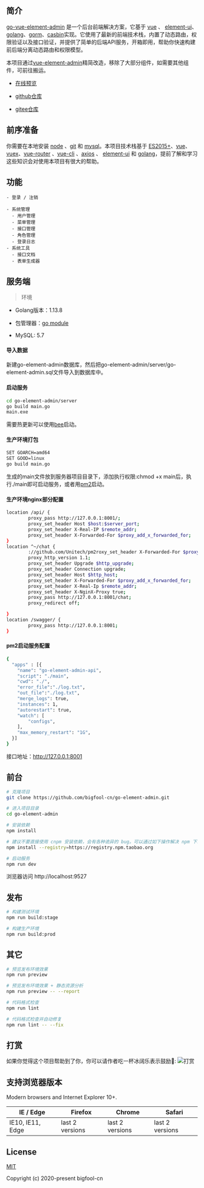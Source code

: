 ## 简介

[go-vue-element-admin](https://go-vue.usenav.com) 是一个后台前端解决方案，它基于 [vue](https://github.com/vuejs/vue) 、 [element-ui](https://github.com/ElemeFE/element)、[golang](https://golang.org/)、[gorm](https://gorm.io/)、[casbin](https://casbin.org)实现。它使用了最新的前端技术栈，内置了动态路由，权限验证以及接口验证，并提供了简单的后端API服务，开箱即用，帮助你快速构建前后端分离动态路由和权限模型。

本项目通过[vue-element-admin](https://github.com/PanJiaChen/vue-element-admin)精简改造，移除了大部分组件，如需要其他组件，可前往搬运。

- [在线预览](https://go-vue.usenav.com)

- [github仓库](https://gitgub.com/bigfool-cn/go-element-admin)

- [gitee仓库](https://gitee.com/bigfool-cn/go-element-admin)


## 前序准备

你需要在本地安装 [node](http://nodejs.org/) 、[git](https://git-scm.com/) 和 [mysql](https://www.mysql.com/)。本项目技术栈基于 [ES2015+](http://es6.ruanyifeng.com/)、[vue](https://cn.vuejs.org/index.html)、[vuex](https://vuex.vuejs.org/zh-cn/)、[vue-router](https://router.vuejs.org/zh-cn/) 、[vue-cli](https://github.com/vuejs/vue-cli) 、[axios](https://github.com/axios/axios) 、 [element-ui](https://github.com/ElemeFE/element) 和 [golang](https://golang.org/)，提前了解和学习这些知识会对使用本项目有很大的帮助。


## 功能

```
- 登录 / 注销

- 系统管理
  - 用户管理
  - 菜单管理
  - 接口管理
  - 角色管理
  - 登录日志
- 系统工具
  - 接口文档
  - 表单生成器
```



## 服务端
>环境

* Golang版本：1.13.8

* 包管理器：[go module](https://github.com/golang/go/wiki/Modules)

* MySQL: 5.7
#### 导入数据
新建go-element-admin数据库，然后把go-element-admin/server/go-element-admin.sql文件导入到数据库中。

#### 启动服务
```bash
cd go-element-admin/server
go build main.go
main.exe
```
需要热更新可以使用[bee](https://github.com/beego/bee)启动。


#### 生产环境打包
```bash
SET GOARCH=amd64
SET GOOD=linux
go build main.go
```
生成的main文件放到服务器项目目录下，添加执行权限:chmod +x main后，执行./main即可启动服务，或者用[pm2](https://github.com/Unitech/pm2)启动。

#### 生产环境nginx部分配置
```bash
location /api/ {
        proxy_pass http://127.0.0.1:8001/;
        proxy_set_header Host $host:$server_port;
        proxy_set_header X-Real-IP $remote_addr;
        proxy_set_header X-Forwarded-For $proxy_add_x_forwarded_for;
}
location ^~/chat {
        ://github.com/Unitech/pm2roxy_set_header X-Forwarded-For $proxy_add_x_forwarded_for;
        proxy_http_version 1.1;
        proxy_set_header Upgrade $http_upgrade;
        proxy_set_header Connection upgrade;
        proxy_set_header Host $http_host;
        proxy_set_header X-Forwarded-For $proxy_add_x_forwarded_for;
        proxy_set_header X-Real-Ip $remote_addr;
        proxy_set_header X-NginX-Proxy true;
        proxy_pass http://127.0.0.1:8001/chat;
        proxy_redirect off;

}
location /swagger/ {
        proxy_pass http://127.0.0.1:8001;
}

```
#### pm2启动服务配置
```bash
{
  "apps" : [{
    "name": "go-element-admin-api",
    "script": "./main",
    "cwd": "./",
    "error_file":"./log.txt",
    "out_file":"./log.txt",
    "merge_logs": true,
    "instances": 1,
    "autorestart": true,
    "watch": [
        "configs",
    ],
    "max_memory_restart": "1G",
  }]
}
```
接口地址：http://127.0.0.1:8001

## 前台

```bash
# 克隆项目
git clone https://github.com/bigfool-cn/go-element-admin.git

# 进入项目目录
cd go-element-admin

# 安装依赖
npm install

# 建议不要直接使用 cnpm 安装依赖，会有各种诡异的 bug。可以通过如下操作解决 npm 下载速度慢的问题
npm install --registry=https://registry.npm.taobao.org

# 启动服务
npm run dev
```

浏览器访问 http://localhost:9527

## 发布

```bash
# 构建测试环境
npm run build:stage

# 构建生产环境
npm run build:prod
```

## 其它

```bash
# 预览发布环境效果
npm run preview

# 预览发布环境效果 + 静态资源分析
npm run preview -- --report

# 代码格式检查
npm run lint

# 代码格式检查并自动修复
npm run lint -- --fix
```

## 打赏
如果你觉得这个项目帮助到了你，你可以请作者吃一杯冰阔乐表示鼓励🍹:
![打赏](https://usenav-1256191445.cos.ap-guangzhou.myqcloud.com/pays.png)

## 支持浏览器版本

Modern browsers and Internet Explorer 10+.

| IE / Edge | Firefox | Chrome | Safari |
| --------- | --------- | --------- | --------- |
| IE10, IE11, Edge| last 2 versions| last 2 versions| last 2 versions

## License

[MIT](https://github.com/bigfool-cn/go-element-admin/blob/master/LICENSE)

Copyright (c) 2020-present bigfool-cn
